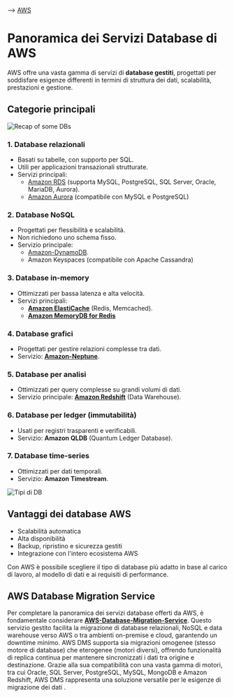 --> [AWS](AWS.md)
# Panoramica dei Servizi Database di AWS

AWS offre una vasta gamma di servizi di **database gestiti**, progettati per soddisfare esigenze differenti in termini di struttura dei dati, scalabilità, prestazioni e gestione.

## Categorie principali

![Recap of some DBs](db-recap.jpg)

### 1. **Database relazionali**

- Basati su tabelle, con supporto per SQL.
- Utili per applicazioni transazionali strutturate.
- Servizi principali: 
	- [Amazon RDS](Amazon-RDS.md) (supporta MySQL, PostgreSQL, SQL Server, Oracle, MariaDB, Aurora).
	- [Amazon Aurora](Amazon-Aurora.md) (compatibile con MySQL e PostgreSQL)
    
### 2. **Database NoSQL**

- Progettati per flessibilità e scalabilità.
- Non richiedono uno schema fisso.
- Servizio principale: 
	- [Amazon-DynamoDB](Amazon-DynamoDB.md).
	- Amazon Keyspaces (compatibile con Apache Cassandra)
    

### 3. **Database in-memory**

- Ottimizzati per bassa latenza e alta velocità.
- Servizi principali:
	- **[Amazon ElastiCache](Amazon-ElastiCache.md)** (Redis, Memcached).
	- **[Amazon MemoryDB for Redis](Amazon-MemoryDB-for-Redis.md)**

### 4. **Database grafici**

- Progettati per gestire relazioni complesse tra dati.
- Servizio: **[Amazon-Neptune](Amazon-Neptune.md)**.

### 5. **Database per analisi**

- Ottimizzati per query complesse su grandi volumi di dati.
- Servizio principale: **[Amazon Redshift](Amazon-Redshift-e-Redshift-Serverless.md)** (Data Warehouse).

### 6. **Database per ledger (immutabilità)**

- Usati per registri trasparenti e verificabili.
- Servizio: **Amazon QLDB** (Quantum Ledger Database).

### 7. **Database time-series**

- Ottimizzati per dati temporali.
- Servizio: **Amazon Timestream**.


![Tipi di DB](aws-database-services.jpg)
    

## Vantaggi dei database AWS

- Scalabilità automatica
- Alta disponibilità
- Backup, ripristino e sicurezza gestiti
- Integrazione con l'intero ecosistema AWS

Con AWS è possibile scegliere il tipo di database più adatto in base al carico di lavoro, al modello di dati e ai requisiti di performance.

## AWS Database Migration Service

Per completare la panoramica dei servizi database offerti da AWS, è fondamentale considerare **[AWS-Database-Migration-Service](04-Database-services/AWS-Database-Migration-Service.md)**. Questo servizio gestito facilita la migrazione di database relazionali, NoSQL e data warehouse verso AWS o tra ambienti on-premise e cloud, garantendo un downtime minimo. AWS DMS supporta sia migrazioni omogenee (stesso motore di database) che eterogenee (motori diversi), offrendo funzionalità di replica continua per mantenere sincronizzati i dati tra origine e destinazione. Grazie alla sua compatibilità con una vasta gamma di motori, tra cui Oracle, SQL Server, PostgreSQL, MySQL, MongoDB e Amazon Redshift, AWS DMS rappresenta una soluzione versatile per le esigenze di migrazione dei dati .